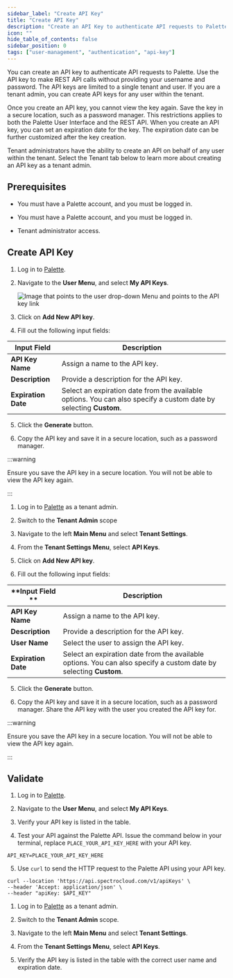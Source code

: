 ```yaml
---
sidebar_label: "Create API Key"
title: "Create API Key"
description: "Create an API Key to authenticate API requests to Palette."
icon: ""
hide_table_of_contents: false
sidebar_position: 0
tags: ["user-management", "authentication", "api-key"]
---
```


You can create an API key to authenticate API requests to Palette. Use the API key to make REST API calls without
providing your username and password. The API keys are limited to a single tenant and user. If you are a tenant admin,
you can create API keys for any user within the tenant.

Once you create an API key, you cannot view the key again. Save the key in a secure location, such as a password
manager. This restrictions applies to both the Palette User Interface and the REST API. When you create an API key, you
can set an expiration date for the key. The expiration date can be further customized after the key creation.

Tenant administrators have the ability to create an API on behalf of any user within the tenant. Select the Tenant tab
below to learn more about creating an API key as a tenant admin.

## Prerequisites

<Tabs groupId="scope">
<TabItem label="User" value="user">

- You must have a Palette account, and you must be logged in.

</TabItem>
<TabItem label="Tenant" value="tenant">

- You must have a Palette account, and you must be logged in.

- Tenant administrator access.

</TabItem>
</Tabs>

## Create API Key

<Tabs groupId="scope">
<TabItem label="User" value="user">

1. Log in to [Palette](https://console.spectrocloud.com).

2. Navigate to the **User Menu**, and select **My API Keys**.

   ![Image that points to the user drop-down Menu and points to the API key link](/tutorials/deploy-app/devx_apps_deploy-app_create-api-key.png)

3. Click on **Add New API key**.

4. Fill out the following input fields:

| **Input Field**     | **Description**                                                                                                   |
| ------------------- | ----------------------------------------------------------------------------------------------------------------- |
| **API Key Name**    | Assign a name to the API key.                                                                                     |
| **Description**     | Provide a description for the API key.                                                                            |
| **Expiration Date** | Select an expiration date from the available options. You can also specify a custom date by selecting **Custom**. |

5. Click the **Generate** button.

6. Copy the API key and save it in a secure location, such as a password manager.

:::warning

Ensure you save the API key in a secure location. You will not be able to view the API key again.

:::

</TabItem>
<TabItem label="Tenant" value="tenant">

1. Log in to [Palette](https://console.spectrocloud.com) as a tenant admin.

2. Switch to the **Tenant Admin** scope

3. Navigate to the left **Main Menu** and select **Tenant Settings**.

4. From the **Tenant Settings Menu**, select **API Keys**.

5. Click on **Add New API key**.

6. Fill out the following input fields:

| **Input Field **    | **Description**                                                                                                   |
| ------------------- | ----------------------------------------------------------------------------------------------------------------- |
| **API Key Name**    | Assign a name to the API key.                                                                                     |
| **Description**     | Provide a description for the API key.                                                                            |
| **User Name**       | Select the user to assign the API key.                                                                            |
| **Expiration Date** | Select an expiration date from the available options. You can also specify a custom date by selecting **Custom**. |

5. Click the **Generate** button.

6. Copy the API key and save it in a secure location, such as a password manager. Share the API key with the user you
   created the API key for.

:::warning

Ensure you save the API key in a secure location. You will not be able to view the API key again.

:::

</TabItem>

</Tabs>

## Validate

<Tabs groupId="scope">
<TabItem label="User" value="user">

1. Log in to [Palette](https://console.spectrocloud.com).

2. Navigate to the **User Menu**, and select **My API Keys**.

3. Verify your API key is listed in the table.

4. Test your API against the Palette API. Issue the command below in your terminal, replace `PLACE_YOUR_API_KEY_HERE`
   with your API key.

```shell
API_KEY=PLACE_YOUR_API_KEY_HERE
```

5. Use `curl` to send the HTTP request to the Palette API using your API key.

```shell
curl --location 'https://api.spectrocloud.com/v1/apiKeys' \
--header 'Accept: application/json' \
--header "apiKey: $API_KEY"
```

</TabItem>
<TabItem label="Tenant" value="tenant">

1. Log in to [Palette](https://console.spectrocloud.com) as a tenant admin.

2. Switch to the **Tenant Admin** scope.

3. Navigate to the left **Main Menu** and select **Tenant Settings**.

4. From the **Tenant Settings Menu**, select **API Keys**.

5. Verify the API key is listed in the table with the correct user name and expiration date.

</TabItem>
</Tabs>
